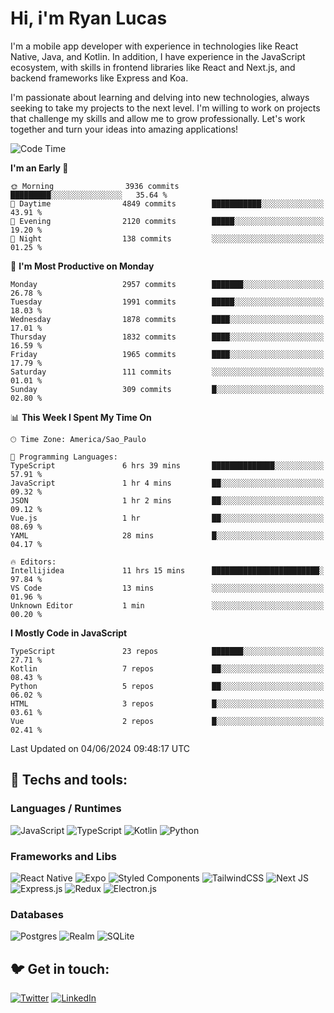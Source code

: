 # Hi, i'm Ryan Lucas

I'm a mobile app developer with experience in technologies like React Native, Java, and Kotlin.
In addition, I have experience in the JavaScript ecosystem, with skills in frontend libraries like React and Next.js, and backend frameworks like Express and Koa.

I'm passionate about learning and delving into new technologies, always seeking to take my projects to the next level. I'm willing to work on projects that challenge my skills and allow me to grow professionally. Let's work together and turn your ideas into amazing applications!


<!--START_SECTION:waka-->
![Code Time](http://img.shields.io/badge/Code%20Time-329%20hrs%2018%20mins-blue)

**I'm an Early 🐤** 

```text
🌞 Morning                3936 commits        █████████░░░░░░░░░░░░░░░░   35.64 % 
🌆 Daytime                4849 commits        ███████████░░░░░░░░░░░░░░   43.91 % 
🌃 Evening                2120 commits        █████░░░░░░░░░░░░░░░░░░░░   19.20 % 
🌙 Night                  138 commits         ░░░░░░░░░░░░░░░░░░░░░░░░░   01.25 % 
```
📅 **I'm Most Productive on Monday** 

```text
Monday                   2957 commits        ███████░░░░░░░░░░░░░░░░░░   26.78 % 
Tuesday                  1991 commits        █████░░░░░░░░░░░░░░░░░░░░   18.03 % 
Wednesday                1878 commits        ████░░░░░░░░░░░░░░░░░░░░░   17.01 % 
Thursday                 1832 commits        ████░░░░░░░░░░░░░░░░░░░░░   16.59 % 
Friday                   1965 commits        ████░░░░░░░░░░░░░░░░░░░░░   17.79 % 
Saturday                 111 commits         ░░░░░░░░░░░░░░░░░░░░░░░░░   01.01 % 
Sunday                   309 commits         █░░░░░░░░░░░░░░░░░░░░░░░░   02.80 % 
```


📊 **This Week I Spent My Time On** 

```text
🕑︎ Time Zone: America/Sao_Paulo

💬 Programming Languages: 
TypeScript               6 hrs 39 mins       ██████████████░░░░░░░░░░░   57.91 % 
JavaScript               1 hr 4 mins         ██░░░░░░░░░░░░░░░░░░░░░░░   09.32 % 
JSON                     1 hr 2 mins         ██░░░░░░░░░░░░░░░░░░░░░░░   09.12 % 
Vue.js                   1 hr                ██░░░░░░░░░░░░░░░░░░░░░░░   08.69 % 
YAML                     28 mins             █░░░░░░░░░░░░░░░░░░░░░░░░   04.17 % 

🔥 Editors: 
Intellijidea             11 hrs 15 mins      ████████████████████████░   97.84 % 
VS Code                  13 mins             ░░░░░░░░░░░░░░░░░░░░░░░░░   01.96 % 
Unknown Editor           1 min               ░░░░░░░░░░░░░░░░░░░░░░░░░   00.20 % 
```

**I Mostly Code in JavaScript** 

```text
TypeScript               23 repos            ███████░░░░░░░░░░░░░░░░░░   27.71 % 
Kotlin                   7 repos             ██░░░░░░░░░░░░░░░░░░░░░░░   08.43 % 
Python                   5 repos             ██░░░░░░░░░░░░░░░░░░░░░░░   06.02 % 
HTML                     3 repos             █░░░░░░░░░░░░░░░░░░░░░░░░   03.61 % 
Vue                      2 repos             █░░░░░░░░░░░░░░░░░░░░░░░░   02.41 % 
```




 Last Updated on 04/06/2024 09:48:17 UTC
<!--END_SECTION:waka-->

## 🔧 Techs and tools: 

### Languages / Runtimes
![JavaScript](https://img.shields.io/badge/javascript-%23323330.svg?style=for-the-badge&logo=javascript&logoColor=%23F7DF1E)
![TypeScript](https://img.shields.io/badge/typescript-%23007ACC.svg?style=for-the-badge&logo=typescript&logoColor=white)
![Kotlin](https://img.shields.io/badge/kotlin-%230095D5.svg?style=for-the-badge&logo=kotlin&logoColor=white) ![Python](https://img.shields.io/badge/python-3670A0?style=for-the-badge&logo=python&logoColor=ffdd54)

### Frameworks and Libs
![React Native](https://img.shields.io/badge/react_native-%2320232a.svg?style=for-the-badge&logo=react&logoColor=%2361DAFB)
![Expo](https://img.shields.io/badge/expo-1C1E24?style=for-the-badge&logo=expo&logoColor=#D04A37)
![Styled Components](https://img.shields.io/badge/styled--components-DB7093?style=for-the-badge&logo=styled-components&logoColor=white)
![TailwindCSS](https://img.shields.io/badge/tailwindcss-%2338B2AC.svg?style=for-the-badge&logo=tailwind-css&logoColor=white)
![Next JS](https://img.shields.io/badge/Next-black?style=for-the-badge&logo=next.js&logoColor=white)
![Express.js](https://img.shields.io/badge/express.js-%23404d59.svg?style=for-the-badge&logo=express&logoColor=%2361DAFB)
![Redux](https://img.shields.io/badge/redux-%23593d88.svg?style=for-the-badge&logo=redux&logoColor=white)
![Electron.js](https://img.shields.io/badge/Electron-191970?style=for-the-badge&logo=Electron&logoColor=white)

### Databases
![Postgres](https://img.shields.io/badge/postgres-%23316192.svg?style=for-the-badge&logo=postgresql&logoColor=white)
![Realm](https://img.shields.io/badge/Realm-39477F?style=for-the-badge&logo=realm&logoColor=white)
![SQLite](https://img.shields.io/badge/sqlite-%2307405e.svg?style=for-the-badge&logo=sqlite&logoColor=white)

## 🐦 Get in touch:

[![Twitter](https://img.shields.io/badge/Twitter-%231DA1F2.svg?style=for-the-badge&logo=Twitter&logoColor=white)](https://twitter.com/ryangst_)
[![LinkedIn](https://img.shields.io/badge/linkedin-%230077B5.svg?style=for-the-badge&logo=linkedin&logoColor=white)](https://www.linkedin.com/in/ryan-lucas-machado/)
